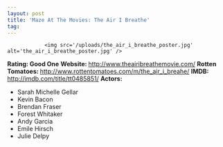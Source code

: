 ```yaml
---
layout: post
title: 'Maze At The Movies: The Air I Breathe'
tag: 
---
```



                <img src='/uploads/the_air_i_breathe_poster.jpg' alt='the_air_i_breathe_poster.jpg' />
<p><strong>Rating: Good One</strong>
<strong>Website: </strong><a href="http://www.theairibreathemovie.com/"><a href="http://www.theairibreathemovie.com/">http://www.theairibreathemovie.com/</a></a>
<strong>Rotten Tomatoes: </strong><a href="http://www.rottentomatoes.com/m/the_air_i_breahe/"><a href="http://www.rottentomatoes.com/m/the_air_i_breahe/">http://www.rottentomatoes.com/m/the_air_i_breahe/</a></a>
<strong>IMDB: </strong><a href="http://imdb.com/title/tt0485851/"><a href="http://imdb.com/title/tt0485851/">http://imdb.com/title/tt0485851/</a></a>
<strong>Actors: </strong></p>
<ul>
<li>Sarah Michelle Gellar</li>
<li>Kevin Bacon</li>
<li>Brendan Fraser</li>
<li>Forest Whitaker</li>
<li>Andy Garcia</li>
<li>Emile Hirsch</li>
<li>Julie Delpy</li>
</ul>
            
